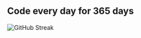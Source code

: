 ## Code every day for 365 days

![GitHub Streak](https://streak-stats.demolab.com?user=badalya1&theme=gotham&hide_border=true&border_radius=12&card_width=845&background=0000001B&currStreakNum=56A2FA&currStreakLabel=56A2FA&dates=2D5482&sideNums=56A2FA&sideLabels=56A2FA&ring=56A2FA&fire=EBCD27)
